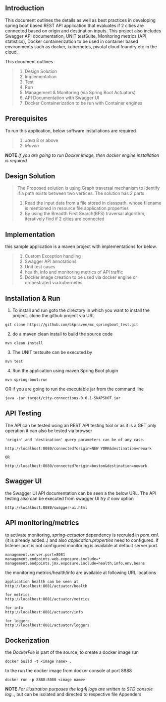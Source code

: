 ## Introduction
This document outlines the details as well as best practices in developing spring boot based REST API application that evaluates if 2 cities are connected based on origin and destination inputs. This project also includes Swagger API documentation, UNIT testSuite, Monitoring metrics (API statistics), Docker containerization to be used in container based environments such as docker, kubernetes, pivotal cloud foundry etc.in the cloud.

This dcoument outlines 
> 1. Design Solution
> 2. Implementation
> 3. Test
> 4. Run
> 5. Management & Monitoring (via Spring Boot Actuators)
> 6. API Documentation with Swagger UI
> 7. Docker Containerization to be run with Container engines


 
## Prerequisites
To run this application, below software installations are required

> 1. *Java* 8 or above
> 2. *Maven* 

**NOTE** *If you are going to run Docker image, then docker engine installation is required*
 
## Design Solution

> The Proposed solution is using Graph traversal mechanism to identify if a path exists between two vertices. 
> The solution has 2 parts
> 1. Read the input data from a file stored in classpath. whose filename is mentioned in resource file application.properties
> 2. By using the Breadth First Search(BFS) traversal algorithm, iteratively find if 2 cities are connected 


## Implementation
this sample application is a  maven project with implementations for below.

> 1. Custom Exception handling
> 2. Swagger API annotations
> 3. Unit test cases
> 4. health, info and monitoring metrics of API traffic
> 5. Docker image creation to be used via docker engine or orchestrated via kubernetes

## Installation & Run
  
 1. To install and run goto the directory in which you want to install the project.
clone the github project via URL

```git
git clone https://github.com/bkpravee/mc_springboot_test.git

```
 2. do  a maven clean install to build the source code
```maven
mvn clean install

```
3. The UNIT testsuite can be executed by
```maven
mvn test

```

4. Run the application using maven Spring Boot plugin
```maven
mvn spring-boot:run 
```
  OR if you are going to run the executable jar from the command line 

```command line
java -jar target/city-connections-0.0.1-SNAPSHOT.jar

```
 
## API Testing
The API can be tested using an REST API testing tool or as it is a GET only operation it can also be tested via browser
 
```
'origin' and 'destination' query parameters can be of any case.

http://localhost:8080/connected?origin=NEW YORK&destination=newark

OR 

http://localhost:8080/connected?origin=boston&destination=newark
```
## Swagger UI
the Swagger UI API documentation can be seen a the below URL. The API testing also can be executed from swagger UI *try it now* option
```
http://localhost:8080/swagger-ui.html
```
## API monitoring/metrics
to activate monitoring, *spring-actuator* dependency is reqruied in *pom.xml*. (it is already added..) and also *application.properties* need to configured. if listener port is not configured monitoring is available at default server port.
```
management.server.port=8081
management.endpoints.web.exposure.include=*
management.endpoints.jmx.exposure.include=health,info,env,beans
```
the monitoring metrics/health/info are available at following URL locations
```
application health can be seen at 
http://localhost:8081/actuator/health

for metrics
http://localhost:8081/actuator/metrics

for info
http://localhost:8081/actuator/info

for loggers
http://localhost:8081/actuator/loggers

```

## Dockerization

the *DockerFile* is part of the source, to create a docker image run
```docker
docker build -t <image name> .
```

to the run the docker image from docker console at port 8888
```docker
docker run -p 8888:8080 <image name>
```


**NOTE** *For illustration purposes the log4j logs are written to STD console log..*, but can be isolated and directed to respective file Appenders
